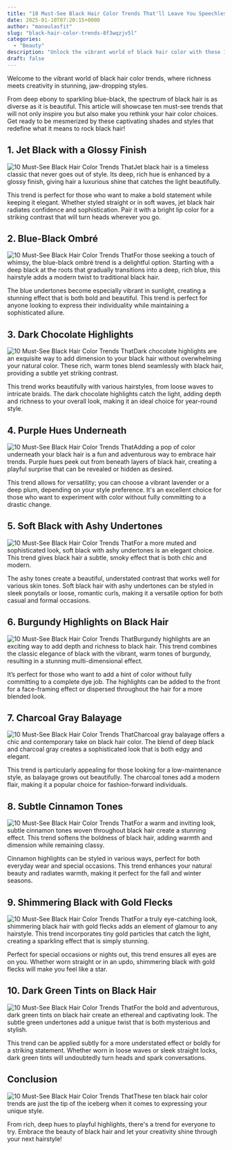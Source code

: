 ```yaml
---
title: "10 Must-See Black Hair Color Trends That'll Leave You Speechless!"
date: 2025-01-10T07:20:15+0000
author: "manoulasfit"
slug: "black-hair-color-trends-8f3wqzjv5l"
categories:
  - "Beauty"
description: "Unlock the vibrant world of black hair color with these 10 breathtaking trends! From deep midnight hues to shimmering balayage, discover how to elevate your look and express your unique style. Get ready to turn heads and leave everyone in awe—your next hair transformation awaits! Don’t miss out!"
draft: false
---
```

Welcome to the vibrant world of black hair color trends, where richness meets creativity in stunning, jaw-dropping styles.

From deep ebony to sparkling blue-black, the spectrum of black hair is as diverse as it is beautiful. This article will showcase ten must-see trends that will not only inspire you but also make you rethink your hair color choices. Get ready to be mesmerized by these captivating shades and styles that redefine what it means to rock black hair!

## 1. Jet Black with a Glossy Finish
![10 Must-See Black Hair Color Trends That](/10-must-see-black-hair-color-trends-thatll-leave-you-speechless-1.-jet-black-with-a-glossy-finish.webp)Jet black hair is a timeless classic that never goes out of style. Its deep, rich hue is enhanced by a glossy finish, giving hair a luxurious shine that catches the light beautifully.

This trend is perfect for those who want to make a bold statement while keeping it elegant. Whether styled straight or in soft waves, jet black hair radiates confidence and sophistication. Pair it with a bright lip color for a striking contrast that will turn heads wherever you go.

## 2. Blue-Black Ombré
![10 Must-See Black Hair Color Trends That](/10-must-see-black-hair-color-trends-thatll-leave-you-speechless-2.-blue-black-ombre.webp)For those seeking a touch of whimsy, the blue-black ombré trend is a delightful option. Starting with a deep black at the roots that gradually transitions into a deep, rich blue, this hairstyle adds a modern twist to traditional black hair.

The blue undertones become especially vibrant in sunlight, creating a stunning effect that is both bold and beautiful. This trend is perfect for anyone looking to express their individuality while maintaining a sophisticated allure.

## 3. Dark Chocolate Highlights
![10 Must-See Black Hair Color Trends That](/10-must-see-black-hair-color-trends-thatll-leave-you-speechless-3.-dark-chocolate-highlights.webp)Dark chocolate highlights are an exquisite way to add dimension to your black hair without overwhelming your natural color. These rich, warm tones blend seamlessly with black hair, providing a subtle yet striking contrast.

This trend works beautifully with various hairstyles, from loose waves to intricate braids. The dark chocolate highlights catch the light, adding depth and richness to your overall look, making it an ideal choice for year-round style.

## 4. Purple Hues Underneath
![10 Must-See Black Hair Color Trends That](/10-must-see-black-hair-color-trends-thatll-leave-you-speechless-4.-purple-hues-underneath.webp)Adding a pop of color underneath your black hair is a fun and adventurous way to embrace hair trends. Purple hues peek out from beneath layers of black hair, creating a playful surprise that can be revealed or hidden as desired.

This trend allows for versatility; you can choose a vibrant lavender or a deep plum, depending on your style preference. It's an excellent choice for those who want to experiment with color without fully committing to a drastic change.

## 5. Soft Black with Ashy Undertones
![10 Must-See Black Hair Color Trends That](/10-must-see-black-hair-color-trends-thatll-leave-you-speechless-5.-soft-black-with-ashy-undertones.webp)For a more muted and sophisticated look, soft black with ashy undertones is an elegant choice. This trend gives black hair a subtle, smoky effect that is both chic and modern.

The ashy tones create a beautiful, understated contrast that works well for various skin tones. Soft black hair with ashy undertones can be styled in sleek ponytails or loose, romantic curls, making it a versatile option for both casual and formal occasions.

## 6. Burgundy Highlights on Black Hair
![10 Must-See Black Hair Color Trends That](/10-must-see-black-hair-color-trends-thatll-leave-you-speechless-6.-burgundy-highlights-on-black-hair.webp)Burgundy highlights are an exciting way to add depth and richness to black hair. This trend combines the classic elegance of black with the vibrant, warm tones of burgundy, resulting in a stunning multi-dimensional effect.

It’s perfect for those who want to add a hint of color without fully committing to a complete dye job. The highlights can be added to the front for a face-framing effect or dispersed throughout the hair for a more blended look.

## 7. Charcoal Gray Balayage
![10 Must-See Black Hair Color Trends That](/10-must-see-black-hair-color-trends-thatll-leave-you-speechless-7.-charcoal-gray-balayage.webp)Charcoal gray balayage offers a chic and contemporary take on black hair color. The blend of deep black and charcoal gray creates a sophisticated look that is both edgy and elegant.

This trend is particularly appealing for those looking for a low-maintenance style, as balayage grows out beautifully. The charcoal tones add a modern flair, making it a popular choice for fashion-forward individuals.

## 8. Subtle Cinnamon Tones
![10 Must-See Black Hair Color Trends That](/10-must-see-black-hair-color-trends-thatll-leave-you-speechless-8.-subtle-cinnamon-tones.webp)For a warm and inviting look, subtle cinnamon tones woven throughout black hair create a stunning effect. This trend softens the boldness of black hair, adding warmth and dimension while remaining classy.

Cinnamon highlights can be styled in various ways, perfect for both everyday wear and special occasions. This trend enhances your natural beauty and radiates warmth, making it perfect for the fall and winter seasons.

## 9. Shimmering Black with Gold Flecks
![10 Must-See Black Hair Color Trends That](/10-must-see-black-hair-color-trends-thatll-leave-you-speechless-9.-shimmering-black-with-gold-flecks.webp)For a truly eye-catching look, shimmering black hair with gold flecks adds an element of glamour to any hairstyle. This trend incorporates tiny gold particles that catch the light, creating a sparkling effect that is simply stunning.

Perfect for special occasions or nights out, this trend ensures all eyes are on you. Whether worn straight or in an updo, shimmering black with gold flecks will make you feel like a star.

## 10. Dark Green Tints on Black Hair
![10 Must-See Black Hair Color Trends That](/10-must-see-black-hair-color-trends-thatll-leave-you-speechless-10.-dark-green-tints-on-black-hair.webp)For the bold and adventurous, dark green tints on black hair create an ethereal and captivating look. The subtle green undertones add a unique twist that is both mysterious and stylish.

This trend can be applied subtly for a more understated effect or boldly for a striking statement. Whether worn in loose waves or sleek straight locks, dark green tints will undoubtedly turn heads and spark conversations.

## Conclusion
![10 Must-See Black Hair Color Trends That](/10-must-see-black-hair-color-trends-thatll-leave-you-speechless-conclusion.webp)These ten black hair color trends are just the tip of the iceberg when it comes to expressing your unique style.

From rich, deep hues to playful highlights, there's a trend for everyone to try. Embrace the beauty of black hair and let your creativity shine through your next hairstyle!